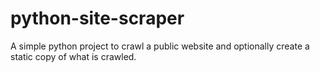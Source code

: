 # python-site-scraper

A simple python project to crawl a public website and optionally create a static copy of what is crawled.
